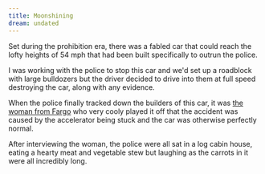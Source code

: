 ```yaml
---
title: Moonshining
dream: undated
---
```


Set during the prohibition era, there was a fabled car that could reach the lofty heights of 54 mph that had been built specifically to outrun the police.

I was working with the police to stop this car and we'd set up a roadblock with large bulldozers but the driver decided to drive into them at full speed destroying the car, along with any evidence.

When the police finally tracked down the builders of this car, it was [the woman from Fargo](https://www.imdb.com/name/nm0000531/) who very cooly played it off that the accident was caused by the accelerator being stuck and the car was otherwise perfectly normal.

After interviewing the woman, the police were all sat in a log cabin house, eating a hearty meat and vegetable stew but laughing as the carrots in it were all incredibly long.